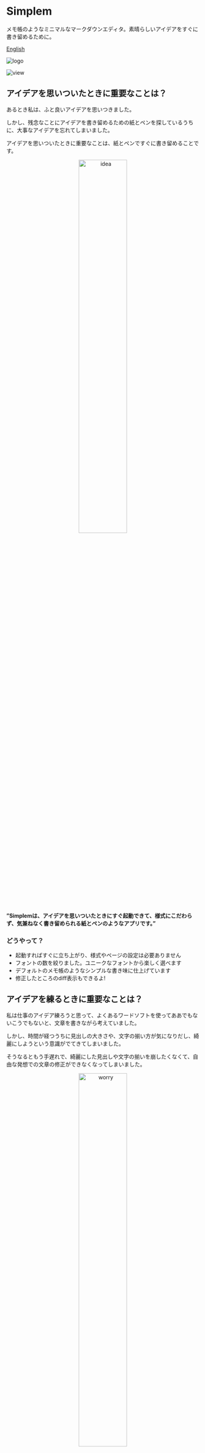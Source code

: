 <!--
いまコメントを読んでるあなた。恥ずかしいから見てはだめです。

# 伝わるプレゼン from スティーブジョブス
## 1. ストーリーを伝える
 個人的なストーリーの方が伝わる
 
## 2. 意表をつくような統計データを提示する
過去８０万年最高のガス濃度であるなど

## 3. 比喩を作る
越えることが出来ない経済の堀を持つ城

## 4. サプライズを用意する
新表品が三つ　電話、インターネット、ipod　→　iphone

## 5. 画像や動画を見せる
動画なら人は見る
--> 


# Simplem
メモ帳のようなミニマルなマークダウンエディタ。素晴らしいアイデアをすぐに書き留めるために。

[English](https://github.com/isahamawan/Simplem/blob/master/README.md)

![logo](https://github.com/isahamawan/Simplem/blob/master/misc/readme_src/capture/simplem_logo.png)
<!--<img src="https://github.com/isahamawan/Simplem/blob/master/misc/readme_src/capture/simplem_logo.png" width="50%">-->

![view](https://github.com/isahamawan/Simplem/blob/master/misc/readme_src/capture/simplem.png)
<!--<img src="https://github.com/isahamawan/Simplem/blob/master/misc/readme_src/capture/simplem.png" width="50%">-->



## アイデアを思いついたときに重要なことは？
あるとき私は、ふと良いアイデアを思いつきました。

しかし、残念なことにアイデアを書き留めるための紙とペンを探しているうちに、大事なアイデアを忘れてしまいました。

アイデアを思いついたときに重要なことは、紙とペンですぐに書き留めることです。


<!--![idea](https://github.com/isahamawan/Simplem/blob/master/misc/readme_src/idea.png)-->
<div align="center">
<img src="https://github.com/isahamawan/Simplem/blob/master/misc/readme_src/idea.png" width="50%" alt="idea">
</div>

**”Simplemは、アイデアを思いついたときにすぐ起動できて、様式にこだわらず、気兼ねなく書き留められる紙とペンのようなアプリです。”**

### どうやって？
- 起動すればすぐに立ち上がり、様式やページの設定は必要ありません
- フォントの数を絞りました。ユニークなフォントから楽しく選べます
- デフォルトのメモ帳のようなシンプルな書き味に仕上げています
- 修正したところのdiff表示もできるよ!


## アイデアを練るときに重要なことは？
私は仕事のアイデア練ろうと思って、よくあるワードソフトを使ってああでもないこうでもないと、文章を書きながら考えていました。

しかし、時間が経つうちに見出しの大きさや、文字の揃い方が気になりだし、綺麗にしようという意識がでてきてしまいました。

そうなるともう手遅れで、綺麗にした見出しや文字の揃いを崩したくなくて、自由な発想での文章の修正ができなくなってしまいました。


<!--![worry](https://github.com/isahamawan/Simplem/blob/master/misc/readme_src/fast.png)-->
<div align="center">
<img src="https://github.com/isahamawan/Simplem/blob/master/misc/readme_src/fast.png" width="50%" alt="worry">
</div>


こうなってしまうと例え「綺麗さを崩しても良いから自由に書こう」という意識をしても、綺麗さを維持したいという自分の心が邪魔をして、思うように書けません。

**”Simplemは、「綺麗さ」を考えずにアイデアを練ることだけに集中するための「頭の中のメモ帳」のようなアプリです。”**

<!--![consentration](https://github.com/isahamawan/Simplem/blob/master/misc/readme_src/meditation.png)-->
<div align="center">
<img src="https://github.com/isahamawan/Simplem/blob/master/misc/readme_src/meditation.png" width="50%" alt="consentration">
</div>

### どうやって？
- マークダウン記法が使えるため、文章の修飾への拘りに時間を取られません
- 修飾にあまり時間を取られない割に、見出しや太字が程よく綺麗に表示され、アイデアの整理に役立ちます
- マークダウンのマークが編集時以外は表示されない（ライブプレビュー）ため、文章を読むことの邪魔しません
- 他のライブプレビューのマークダウンエディタと違い、編集画面の文字のサイズが統一されているため、自由な発想で気兼ねなく文章を書けます
	- 嘘だと思う人は、騙されたと思って、あなたの明日の予定を、Simplemと他のマークダウンエディタで書き比べてみてください
- 見出しをもとに、自動で目次とリンクが作成されるため、簡単に文書の中を行ったり来たりできます
- その他にも「頭の中のメモ帳」をコンピュータ上に実現するための工夫を日々追加しています

## まとめたアイデアを清書しなおすのは大変！
メモ帳にまとめたアイデアを、人に見せるためにワードソフトで清書するのに２時間かかった。

もっと多くの人に発表するために、清書からスライドを作るのにさらに２時間かかった。

あなたも経験ありますか？私の環境ではよくあります😂

**”Simplemは、一つのアイデアメモから、清書、スライドを作成できるアプリです。”**

<!--![all-purpose](https://github.com/isahamawan/Simplem/blob/master/misc/readme_src/all.png)-->
<div align="center">
<img src="https://github.com/isahamawan/Simplem/blob/master/misc/readme_src/all.png" width="50%" alt="all-purpose">
</div>

### どうやって？
- マークダウン記法でほどよく綺麗に整う
	- 印刷やPDF出力時は、見出しランクに合わせて見出しが大きく表示
- 出力時は、見出し１（h1）で自動改ページ　（⇦オプションでオンオフできます）
- 出力時は、水平線（hr）で改ページ　　　　（⇦オプションでオンオフできます）
- 「Slides」ボタンを押せば、スライドとして編集できる
	- 水平線（hr）で改ページ。スライドショーもできるよ!
- htmlのコメント表記で、編集画面に自分の気づきやアイデアをメモできる
	- 例えば次のようなコメントが残せるし、出力時には見えなくなります
		- `<! -- あとで文章に書き上げる素晴らしいアイデア！ -->`

# 機能一覧

- diff表示
![diff](https://github.com/isahamawan/Simplem/blob/master/misc/readme_src/capture/diff.png)
- 目次の自動生成(見出しベース)
![toc](https://github.com/isahamawan/Simplem/blob/master/misc/readme_src/capture/toc.png)
- スライド編集・表示(marp)
![slides](https://github.com/isahamawan/Simplem/blob/master/misc/readme_src/capture/slides.png)
- <！-- -->で印刷されないコメント機能(アイデア、メモと清書を共存・一括管理できる)
<!--- book編集・表示(marp)　（⇦文書モードとかぶるため無効化中）-->
- 半透明表示
- 常に最前面表示
- コードハイライト機能
- ツールバー
- 出力機能(pdf, html)
- htmlタグが有効
- ソースコードモード
- フォント切り替え(ユニークなフォントを用意)
- 印刷時はh1での改ページ
- 印刷時の---での改ページ
- マーメイドjs（スライド表示への対応はニーズがあれば）
- ダークモード
- ショートカットキー
- 音声入力<!--（macのみ）-->
- 読み上げ<!--（macのみ）-->
<!-- - 編集画面の余分な余白を表示しない仕様 -->
<!-- - 目次も印刷-->
